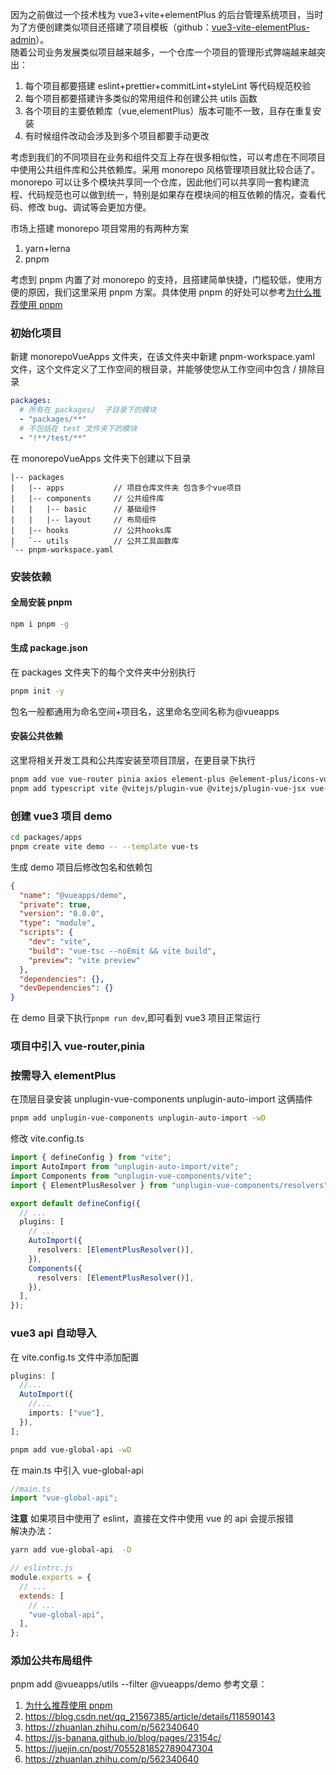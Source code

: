 因为之前做过一个技术栈为 vue3+vite+elementPlus 的后台管理系统项目，当时为了方便创建类似项目还搭建了项目模板（github：[vue3-vite-elementPlus-admin](git@github.com:Jesse121/vue3-vite-elementPlus-admin.git)）。  
随着公司业务发展类似项目越来越多，一个仓库一个项目的管理形式弊端越来越突出：

1. 每个项目都要搭建 eslint+prettier+commitLint+styleLint 等代码规范校验
2. 每个项目都要搭建许多类似的常用组件和创建公共 utils 函数
3. 各个项目的主要依赖库（vue,elementPlus）版本可能不一致，且存在重复安装
4. 有时候组件改动会涉及到多个项目都要手动更改

<!-- more -->

考虑到我们的不同项目在业务和组件交互上存在很多相似性，可以考虑在不同项目中使用公共组件库和公共依赖库。采用 monorepo 风格管理项目就比较合适了。
monorepo 可以让多个模块共享同一个仓库，因此他们可以共享同一套构建流程、代码规范也可以做到统一，特别是如果存在模块间的相互依赖的情况，查看代码、修改 bug、调试等会更加方便。

市场上搭建 monorepo 项目常用的有两种方案

1. yarn+lerna
2. pnpm

考虑到 pnpm 内置了对 monorepo 的支持，且搭建简单快捷，门槛较低，使用方便的原因，我们这里采用 pnpm 方案。具体使用 pnpm 的好处可以参考[为什么推荐使用 pnpm](https://zhuanlan.zhihu.com/p/419399115)

### 初始化项目

新建 monorepoVueApps 文件夹，在该文件夹中新建 pnpm-workspace.yaml 文件，这个文件定义了工作空间的根目录，并能够使您从工作空间中包含 / 排除目录

```yaml
packages:
  # 所有在 packages/  子目录下的模块
  - "packages/**"
  # 不包括在 test 文件夹下的模块
  - "!**/test/**"
```

在 monorepoVueApps 文件夹下创建以下目录

```
|-- packages
|   |-- apps           // 项目仓库文件夹 包含多个vue项目
|   |-- components     // 公共组件库
|   |   |-- basic      // 基础组件
|   |   |-- layout     // 布局组件
|   |-- hooks          // 公共hooks库
|   `-- utils          // 公共工具函数库
`-- pnpm-workspace.yaml
```

### 安装依赖

#### 全局安装 pnpm

```sh
npm i pnpm -g
```

#### 生成 package.json

在 packages 文件夹下的每个文件夹中分别执行

```sh
pnpm init -y
```

包名一般都通用为命名空间+项目名，这里命名空间名称为@vueapps

#### 安装公共依赖

这里将相关开发工具和公共库安装至项目顶层，在更目录下执行

```sh
pnpm add vue vue-router pinia axios element-plus @element-plus/icons-vue @vueuse/core  -w
pnpm add typescript vite @vitejs/plugin-vue @vitejs/plugin-vue-jsx vue-tsc less -wD
```

### 创建 vue3 项目 demo

```sh
cd packages/apps
pnpm create vite demo -- --template vue-ts
```

生成 demo 项目后修改包名和依赖包

```json
{
  "name": "@vueapps/demo",
  "private": true,
  "version": "0.0.0",
  "type": "module",
  "scripts": {
    "dev": "vite",
    "build": "vue-tsc --noEmit && vite build",
    "preview": "vite preview"
  },
  "dependencies": {},
  "devDependencies": {}
}
```

在 demo 目录下执行`pnpm run dev`,即可看到 vue3 项目正常运行

### 项目中引入 vue-router,pinia

### 按需导入 elementPlus

在顶层目录安装 unplugin-vue-components unplugin-auto-import 这俩插件

```sh
pnpm add unplugin-vue-components unplugin-auto-import -wD
```

修改 vite.config.ts

```ts
import { defineConfig } from "vite";
import AutoImport from "unplugin-auto-import/vite";
import Components from "unplugin-vue-components/vite";
import { ElementPlusResolver } from "unplugin-vue-components/resolvers";

export default defineConfig({
  // ...
  plugins: [
    // ...
    AutoImport({
      resolvers: [ElementPlusResolver()],
    }),
    Components({
      resolvers: [ElementPlusResolver()],
    }),
  ],
});
```

### vue3 api 自动导入

在 vite.config.ts 文件中添加配置

```ts
plugins: [
  //...
  AutoImport({
    //...
    imports: ["vue"],
  }),
];
```

```sh
pnpm add vue-global-api -wD
```

在 main.ts 中引入 vue-global-api

```ts
//main.ts
import "vue-global-api";
```

**注意** 如果项目中使用了 eslint，直接在文件中使用 vue 的 api 会提示报错  
解决办法：

```sh
yarn add vue-global-api  -D
```

```js
// eslintrc.js
module.exports = {
  // ...
  extends: [
    // ...
    "vue-global-api",
  ],
};
```

### 添加公共布局组件

pnpm add @vueapps/utils --filter @vueapps/demo
参考文章：

1. [为什么推荐使用 pnpm](https://zhuanlan.zhihu.com/p/419399115)
1. https://blog.csdn.net/qq_21567385/article/details/118590143
1. https://zhuanlan.zhihu.com/p/562340640
1. https://js-banana.github.io/blog/pages/23154c/
1. https://juejin.cn/post/7055281852789047304
1. https://zhuanlan.zhihu.com/p/562340640
